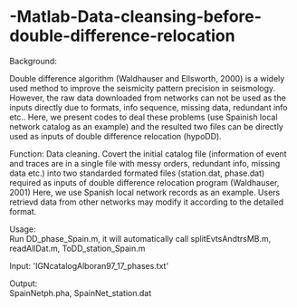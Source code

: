 # -Matlab-Data-cleansing-before-double-difference-relocation
Background: 

Double difference algorithm (Waldhauser and Ellsworth, 2000) is a widely used method to improve the seismicity pattern precision in seismology. However, the raw data downloaded from networks can not be used as the inputs directly due to formats, info sequence, missing data, redundant info etc.. Here, we present codes to deal these problems (use Spainish local network catalog as an example) and the resulted two files can be directly used as inputs of double difference relocation (hypoDD). 


Function: 
         Data cleaning. 
         Covert the initial catalog file (information of event and traces are in a single file with messy orders, redundant info, missing          data etc.) into two standarded formated files (station.dat, phase.dat) required as inputs of double difference relocation                program (Waldhauser, 2001) 
         Here, we use Spanish local network records as an example. Users retrievd data from other networks may modify it according                  to the detailed format.

Usage:   
         Run DD_phase_Spain.m, it will automatically call splitEvtsAndtrsMB.m, readAllDat.m, ToDD_station_Spain.m

Input: 
         'IGNcatalogAlboran97_17_phases.txt' 

Output:  
          SpainNetph.pha, SpainNet_station.dat
